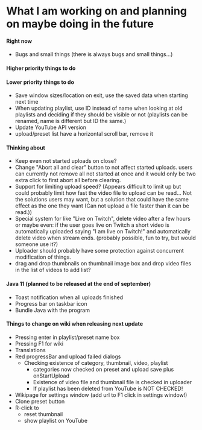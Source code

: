 # What I am working on and planning on maybe doing in the future

#### Right now
- Bugs and small things (there is always bugs and small things...)

#### Higher priority things to do


#### Lower priority things to do
- Save window sizes/location on exit, use the saved data when starting next time
- When updating playlist, use ID instead of name when looking at old
playlists and deciding if they should be visible or not (playlists can
be renamed, name is different but ID the same.)
- Update YouTube API version
- upload/preset list have a horizontal scroll bar, remove it

#### Thinking about
- Keep even not started uploads on close?
- Change "Abort all and clear" button to not affect started uploads.
users can currently not remove all not started at once and it would
only be two extra click to first abort all before clearing.
- Support for limiting upload speed? (Appears difficult to limit up but
could probably limit how fast the video file to upload can be read... Not
the solutions users may want, but a solution that could have the same effect
as the one they want (Can not upload a file faster than it can be read.))
- Special system for like "Live on Twitch", delete video after a few hours
or maybe even: if the user goes live on Twitch a short video is automatically
uploaded saying "I am live on Twitch!" and automatically delete video when stream ends.
(probably possible, fun to try, but would someone use it?)
- Uploader should probably have some protection against concurrent modification
of things.
- drag and drop thumbnails on thumbnail image box 
and drop video files in the list of videos to add list?

#### Java 11 (planned to be released at the end of september)
- Toast notification when all uploads finished
- Progress bar on taskbar icon
- Bundle Java with the program

#### Things to change on wiki when releasing next update
- Pressing enter in playlist/preset name box
- Pressing F1 for wiki
- Translations
- Red progressBar and upload failed dialogs
    - Checking existence of category, thumbnail, video, playlist
        - categories now checked on preset and upload save plus onStartUpload
        - Existence of video file and thumbnail file is checked in uploader
        - If playlist has been deleted from YouTube is NOT CHECKED!
- Wikipage for settings window (add url to F1 click in settings window!)
- Clone preset button
- R-click to
    - reset thumbnail
    - show playlist on YouTube